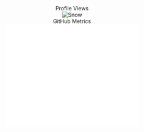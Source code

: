 <div class="container" align="center">
  <div>Profile Views</div>
  <img src="https://count.getloli.com/get/@nshout?theme=rule34" alt="Snow" style="width:30%;">
</div>
<div class="container" width="150" align="center">
  <div class="centered">GitHub Metrics</div>
  <img src="/github-metrics.svg" alt="Snow" style="width:70%;">
</div>

